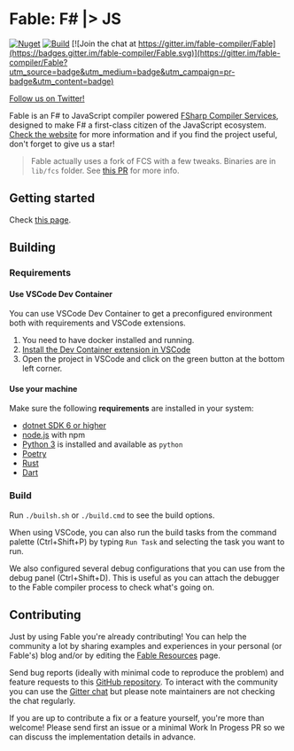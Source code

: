 # Fable: F# |> JS

[![Nuget](https://img.shields.io/nuget/v/Fable.svg?maxAge=0&colorB=brightgreen)](https://www.nuget.org/packages/Fable) [![Build](https://github.com/fable-compiler/Fable/actions/workflows/build.yml/badge.svg)](https://github.com/fable-compiler/Fable/actions/workflows/build.yml) [![Join the chat at https://gitter.im/fable-compiler/Fable](https://badges.gitter.im/fable-compiler/Fable.svg)](https://gitter.im/fable-compiler/Fable?utm_source=badge&utm_medium=badge&utm_campaign=pr-badge&utm_content=badge)

[Follow us on Twitter!](https://twitter.com/FableCompiler)

Fable is an F# to JavaScript compiler powered [FSharp Compiler Services](https://fsharp.github.io/fsharp-compiler-docs/fcs/), designed to make F# a first-class citizen of the JavaScript ecosystem. [Check the website](http://fable.io) for more information and if you find the project useful, don't forget to give us a star!

> Fable actually uses a fork of FCS with a few tweaks. Binaries are in `lib/fcs` folder. See [this PR](https://github.com/ncave/fsharp/pull/2) for more info.

## Getting started

Check [this page](https://fable.io/docs/2-steps/setup.html).

## Building

### Requirements

#### Use VSCode Dev Container

You can use VSCode Dev Container to get a preconfigured environment both with requirements and VSCode extensions.

1. You need to have docker installed and running.
2. [Install the Dev Container extension in VSCode](vscode:extension/ms-vscode-remote.remote-containers)
3. Open the project in VSCode and click on the green button at the bottom left corner.

#### Use your machine

Make sure the following **requirements** are installed in your system:

- [dotnet SDK 6 or higher](https://dotnet.microsoft.com/download)
- [node.js](https://nodejs.org) with npm
- [Python 3](https://www.python.org/) is installed and available as `python`
- [Poetry](https://python-poetry.org/)
- [Rust](https://www.rust-lang.org/tools/install)
- [Dart](https://dart.dev/get-dart)

### Build

Run `./builsh.sh` or `./build.cmd` to see the build options.

When using VSCode, you can also run the build tasks from the command palette (Ctrl+Shift+P) by typing `Run Task` and selecting the task you want to run.

We also configured several debug configurations that you can use from the debug panel (Ctrl+Shift+D). This is useful as you can attach the debugger to the Fable compiler process to check what's going on.

## Contributing

Just by using Fable you're already contributing! You can help the community a lot by sharing examples and experiences in your personal (or Fable's) blog and/or by editing the [Fable Resources](https://fable.io/resources.html) page.

Send bug reports (ideally with minimal code to reproduce the problem) and feature requests to this [GitHub repository](https://github.com/fable-compiler/Fable/issues). To interact with the community you can use the [Gitter chat](https://gitter.im/fable-compiler/Fable) but please note maintainers are not checking the chat regularly.

If you are up to contribute a fix or a feature yourself, you're more than welcome! Please send first an issue or a minimal Work In Progess PR so we can discuss the implementation details in advance.
